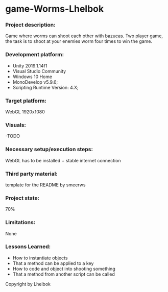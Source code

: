 # game-Worms-Lhelbok

### Project description: 

Game where worms can shoot each other with bazucas. Two player game, the task is to shoot at your enemies worm four times to win the game.

### Development platform: 

- Unity 2019.1.14f1
- Visual Studio Community
- Windows 10 Home
- MonoDevelop v5.9.6;
- Scripting Runtime Version: 4.X;

### Target platform: 
WebGL 1920x1080

### Visuals: 
-TODO

### Necessary setup/execution steps: 

WebGL has to be installed + stable internet connection

### Third party material: 
template for the README by smeerws

### Project state: 
70%

### Limitations: 
None

### Lessons Learned: 

- How to instantiate objects
- That a method can be applied to a key
- How to code and object into shooting something
- That a method from another script can be called

Copyright by Lhelbok